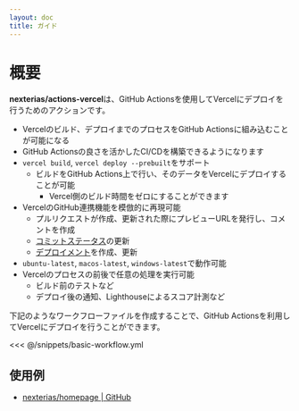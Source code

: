 ```yaml
---
layout: doc
title: ガイド
---
```


# 概要

**nexterias/actions-vercel**は、GitHub Actionsを使用してVercelにデプロイを行うためのアクションです。

- Vercelのビルド、デプロイまでのプロセスをGitHub Actionsに組み込むことが可能になる
 - GitHub Actionsの良さを活かしたCI/CDを構築できるようになります
- `vercel build`, `vercel deploy --prebuilt`をサポート
  - ビルドをGitHub Actions上で行い、そのデータをVercelにデプロイすることが可能
    - Vercel側のビルド時間をゼロにすることができます
- VercelのGitHub連携機能を模倣的に再現可能
  - プルリクエストが作成、更新された際にプレビューURLを発行し、コメントを作成
  - [コミットステータス](https://docs.github.com/en/pull-requests/collaborating-with-pull-requests/collaborating-on-repositories-with-code-quality-features/about-status-checks)の更新
  - [デプロイメント](https://docs.github.com/en/actions/deployment/targeting-different-environments/using-environments-for-deployment)を作成、更新
- `ubuntu-latest`, `macos-latest`, `windows-latest`で動作可能
- Vercelのプロセスの前後で任意の処理を実行可能
  - ビルド前のテストなど
  - デプロイ後の通知、Lighthouseによるスコア計測など

下記のようなワークフローファイルを作成することで、GitHub Actionsを利用してVercelにデプロイを行うことができます。

<<< @/snippets/basic-workflow.yml

## 使用例

- [nexterias/homepage | GitHub](https://github.com/nexterias/homepage)
